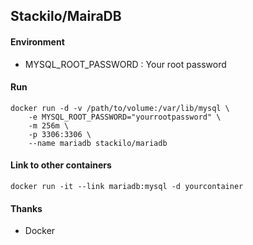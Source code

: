 ## Stackilo/MairaDB

#### Environment

 - MYSQL\_ROOT\_PASSWORD : Your root password

#### Run

    docker run -d -v /path/to/volume:/var/lib/mysql \
        -e MYSQL_ROOT_PASSWORD="yourrootpassword" \
        -m 256m \
        -p 3306:3306 \
        --name mariadb stackilo/mariadb

#### Link to other containers

    docker run -it --link mariadb:mysql -d yourcontainer

#### Thanks

 - Docker
